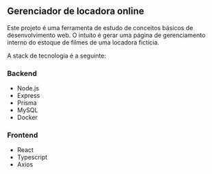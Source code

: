 ## Gerenciador de locadora online

Este projeto é uma ferramenta de estudo de conceitos básicos de desenvolvimento web.
O intuito é gerar uma página de gerenciamento interno do estoque de filmes de uma locadora fictícia.

A stack de tecnologia é a seguinte:

### Backend

- Node.js
- Express
- Prisma
- MySQL
- Docker

### Frontend

- React
- Typescript
- Axios